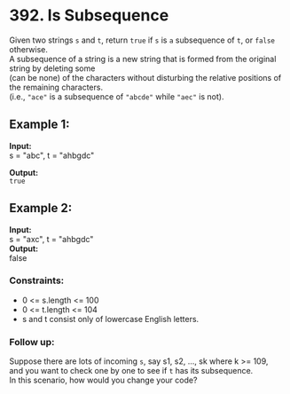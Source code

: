 # 392. Is Subsequence

Given two strings `s` and `t`, return `true` if `s` is `a` subsequence of `t`, or `false` otherwise.  
A subsequence of a string is a new string that is formed from the original string by deleting some  
(can be none) of the characters without disturbing the relative positions of the remaining characters.  
(i.e., `"ace"` is a subsequence of `"abcde"` while `"aec"` is not).  


## Example 1:
**Input:**  
s = "abc", t = "ahbgdc"  

**Output:**  
`true`

## Example 2:
**Input:**  
s = "axc", t = "ahbgdc"  
**Output:**  
false

 

### Constraints:

- 0 <= s.length <= 100  
- 0 <= t.length <= 104
- s and t consist only of lowercase English letters.

 
### Follow up:  
Suppose there are lots of incoming `s`, say s1, s2, ..., sk where k >= 109,  
and you want to check one by one to see if `t` has its subsequence.  
In this scenario, how would you change your code?